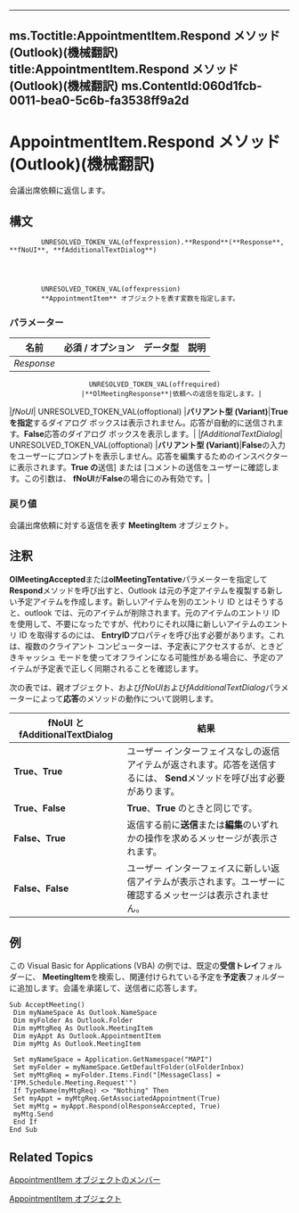 

---
ms.Toctitle:AppointmentItem.Respond メソッド (Outlook)(機械翻訳)
title:AppointmentItem.Respond メソッド (Outlook)(機械翻訳)
ms.ContentId:060d1fcb-0011-bea0-5c6b-fa3538ff9a2d
---
# AppointmentItem.Respond メソッド (Outlook)(機械翻訳)




会議出席依頼に返信します。

## 構文

            UNRESOLVED_TOKEN_VAL(offexpression).**Respond**(**Response**, **fNoUI**, **fAdditionalTextDialog**)




            UNRESOLVED_TOKEN_VAL(offexpression)
            **AppointmentItem** オブジェクトを表す変数を指定します。

### パラメーター

|**名前**|**必須 / オプション**|**データ型**|**説明**|
|---|---|---|---|
|*Response*|
                        UNRESOLVED_TOKEN_VAL(offrequired)
                      |**OlMeetingResponse**|依頼への返信を指定します。|
|*fNoUI*|
                        UNRESOLVED_TOKEN_VAL(offoptional)
                      |**バリアント型 (Variant)**|**True を指定**するダイアログ ボックスは表示されません。応答が自動的に送信されます。**False**応答のダイアログ ボックスを表示します。|
|*fAdditionalTextDialog*|
                        UNRESOLVED_TOKEN_VAL(offoptional)
                      |**バリアント型 (Variant)**|**False**の入力をユーザーにプロンプトを表示しません。応答を編集するためのインスペクターに表示されます。**True の**送信] または [コメントの送信をユーザーに確認します。この引数は、 **fNoUI**が**False**の場合にのみ有効です。|



### 戻り値
会議出席依頼に対する返信を表す **MeetingItem** オブジェクト。





## 注釈
**OlMeetingAccepted**または**olMeetingTentative**パラメーターを指定して**Respond**メソッドを呼び出すと、Outlook は元の予定アイテムを複製する新しい予定アイテムを作成します。新しいアイテムを別のエントリ ID とはそうすると、outlook では、元のアイテムが削除されます。元のアイテムのエントリ ID を使用して、不要になったですが、代わりにそれ以降に新しいアイテムのエントリ ID を取得するのには、 **EntryID**プロパティを呼び出す必要があります。これは、複数のクライアント コンピューターは、予定表にアクセスするが、ときどきキャッシュ モードを使ってオフラインになる可能性がある場合に、予定のアイテムが予定表で正しく同期されることを確認します。



次の表では、親オブジェクト、および*fNoUI*および*fAdditionalTextDialog*パラメーターによって**応答**のメソッドの動作について説明します。

|**fNoUI と fAdditionalTextDialog**|**結果**|
|---|---|
|**True、True**|ユーザー インターフェイスなしの返信アイテムが返されます。応答を送信するには、 **Send**メソッドを呼び出す必要があります。|
|**True、False**|**True**、**True** のときと同じです。|
|**False、True**|返信する前に**送信**または**編集**のいずれかの操作を求めるメッセージが表示されます。|
|**False、False**|ユーザー インターフェイスに新しい返信アイテムが表示されます。ユーザーに確認するメッセージは表示されません。|



## 例
この Visual Basic for Applications (VBA) の例では、既定の**受信トレイ**フォルダーに、 **MeetingItem**を検索し、関連付けられている予定を**予定表**フォルダーに追加します。会議を承諾して、送信者に応答します。

```vba
Sub AcceptMeeting() 
 Dim myNameSpace As Outlook.NameSpace 
 Dim myFolder As Outlook.Folder 
 Dim myMtgReq As Outlook.MeetingItem 
 Dim myAppt As Outlook.AppointmentItem 
 Dim myMtg As Outlook.MeetingItem 
 
 Set myNameSpace = Application.GetNamespace("MAPI") 
 Set myFolder = myNameSpace.GetDefaultFolder(olFolderInbox) 
 Set myMtgReq = myFolder.Items.Find("[MessageClass] = 'IPM.Schedule.Meeting.Request'") 
 If TypeName(myMtgReq) <> "Nothing" Then 
 Set myAppt = myMtgReq.GetAssociatedAppointment(True) 
 Set myMtg = myAppt.Respond(olResponseAccepted, True) 
 myMtg.Send 
 End If 
End Sub
```




## Related Topics

[AppointmentItem オブジェクトのメンバー](c72c459d-6d3c-7a05-aa4a-b1b767ddc0b2.md)

[AppointmentItem オブジェクト](204a409d-654e-27aa-643a-8344c631b82d.md)




